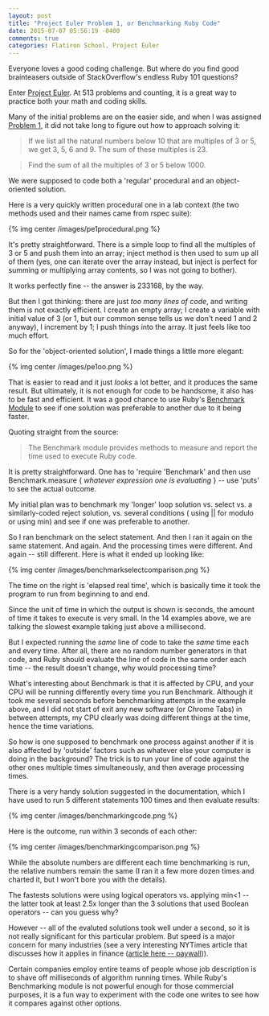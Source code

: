 ```yaml
---
layout: post
title: "Project Euler Problem 1, or Benchmarking Ruby Code"
date: 2015-07-07 05:56:19 -0400
comments: true
categories: Flatiron School, Project Euler
---
```


Everyone loves a good coding challenge. But where do you find good brainteasers outside of StackOverflow's endless Ruby 101 questions?

Enter [Project Euler](https://projecteuler.net/). At 513 problems and counting, it is a great way to practice both your math and coding skills.

Many of the initial problems are on the easier side, and when I was assigned [Problem 1](https://projecteuler.net/problem=1), it did not take long to figure out how to approach solving it:

> If we list all the natural numbers below 10 that are multiples of 3 or 5, we get 3, 5, 6 and 9. The sum of these multiples is 23.

> Find the sum of all the multiples of 3 or 5 below 1000.

We were supposed to code both a 'regular' procedural and an object-oriented solution.

Here is a very quickly written procedural one in a lab context (the two methods used and their names came from rspec suite):

{% img center /images/pe1procedural.png %}

It's pretty straightforward. There is a simple loop to find all the multiples of 3 or 5 and push them into an array; inject method is then used to sum up all of them (yes, one can iterate over the array instead, but inject is perfect for summing or multiplying array contents, so I was not going to bother).

It works perfectly fine -- the answer is 233168, by the way.

But then I got thinking: there are just *too many lines of code*, and writing them is not exactly efficient. I create an empty array; I create a variable with initial value of 3 (or 1, but our common sense tells us we don't need 1 and 2 anyway), I increment by 1; I push things into the array. It just feels like too much effort.

So for the 'object-oriented solution', I made things a little more elegant:

{% img center /images/pe1oo.png %}

That is easier to read and it just *looks* a lot better, and it produces the same result. But ultimately, it is not enough for code to be handsome, it also has to be fast and efficient. It was a good chance to use Ruby's [Benchmark Module](http://ruby-doc.org/stdlib-1.9.3/libdoc/benchmark/rdoc/Benchmark.html) to see if one solution was preferable to another due to it being faster.

Quoting straight from the source:

>The Benchmark module provides methods to measure and report the time used to execute Ruby code.

It is pretty straightforward. One has to 'require 'Benchmark' and then use Benchmark.measure { *whatever expression one is evaluating* } -- use 'puts' to see the actual outcome.

My initial plan was to benchmark my 'longer' loop solution vs. select vs. a similarly-coded reject solution, vs. several conditions ( using || for modulo or using min) and see if one was preferable to another.

So I ran benchmark on the select statement. And then I ran it again on the same statement. And again. And the processing times were different. And again -- still different. Here is what it ended up looking like:

{% img center /images/benchmarkselectcomparison.png %}

The time on the right is 'elapsed real time', which is basically time it took the program to run from beginning to and end.

Since the unit of time in which the output is shown is seconds, the amount of time it takes to execute is very small. In the 14 examples above, we are talking the slowest example taking just above a millisecond.

But I expected running the *same* line of code to take the *same* time each and every time. After all, there are no random number generators in that code, and Ruby should evaluate the line of code in the same order each time -- the result doesn't change, why would processing time?

What's interesting about Benchmark is that it is affected by CPU, and your CPU will be running differently every time you run Benchmark. Although it took me several seconds before benchmarking attempts in the example above, and I did not start of exit any new software (or Chrome Tabs) in between attempts, my CPU clearly was doing different things at the time, hence the time variations.

So how is one supposed to benchmark one process against another if it is also affected by 'outside' factors such as whatever else your computer is doing in the background? The trick is to run your line of code against the other ones multiple times simultaneously, and then average processing times.

There is a very handy solution suggested in the documentation, which I have used to run 5 different statements 100 times and then evaluate results:

{% img center /images/benchmarkingcode.png %}

Here is the outcome, run within 3 seconds of each other:

{% img center /images/benchmarkingcomparison.png %}

While the absolute numbers are different each time benchmarking is run, the relative numbers remain the same (I ran it a few more dozen times and charted it, but I won't bore you with the details).

The fastests solutions were using logical operators vs. applying min<1 -- the latter took at least 2.5x longer than the 3 solutions that used Boolean operators -- can you guess why? 

However -- all of the evaluted solutions took well under a second, so it is not really significant for this particular problem. But speed is a major concern for many industries (see a very interesting NYTimes article that discusses how it applies in finance ([article here -- paywall](http://www.nytimes.com/2014/04/14/opinion/krugman-three-expensive-milliseconds.html?_r=0))).

Certain companies employ entire teams of people whose job description is to shave off milliseconds of algorithm running times. While Ruby's Benchmarking module is not powerful enough for those commercial purposes, it is a fun way to experiment with the code one writes to see how it compares against other options.

